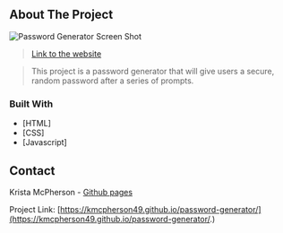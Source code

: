 ## About The Project

![Password Generator Screen Shot](/images/password-generator-screenshot)

>[Link to the website](https://github.com/kmcpherson49/password-generator)

>This project is a password generator that will give users a secure, random password after a series of prompts.

### Built With

* [HTML]
* [CSS]
* [Javascript]

## Contact

Krista McPherson - [Github pages](https://kmcpherson49.github.io/)

Project Link: [https://kmcpherson49.github.io/password-generator/](https://kmcpherson49.github.io/password-generator/.)